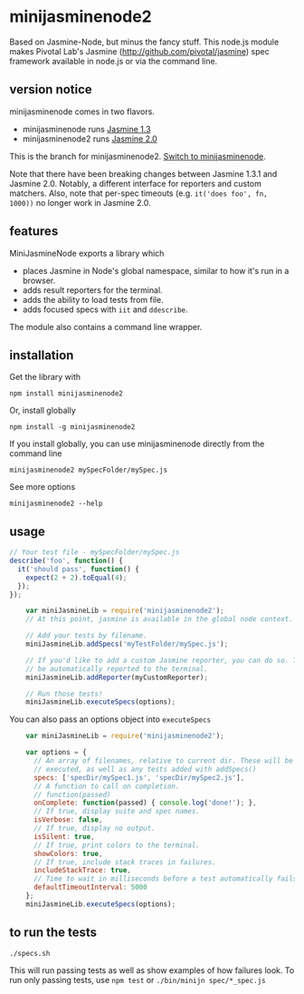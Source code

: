 minijasminenode2
======

Based on Jasmine-Node, but minus the fancy stuff.
This node.js module makes Pivotal Lab's Jasmine
(http://github.com/pivotal/jasmine) spec framework available in
node.js or via the command line.

version notice
--------------

minijasminenode comes in two flavors.

 - minijasminenode runs [Jasmine 1.3](http://jasmine.github.io/1.3/introduction.html)
 - minijasminenode2 runs [Jasmine 2.0](http://jasmine.github.io/2.0/introduction.html)

This is the branch for minijasminenode2. [Switch to minijasminenode](https://github.com/juliemr/minijasminenode/tree/jasmine1).

Note that there have been breaking changes between Jasmine 1.3.1 and Jasmine 2.0.
Notably, a different interface for reporters and custom matchers. Also, note that
per-spec timeouts (e.g. `it('does foo', fn, 1000))` no longer work in Jasmine 2.0.

features
--------

MiniJasmineNode exports a library which
- places Jasmine in Node's global namespace, similar to how it's run in a browser.
- adds result reporters for the terminal.
- adds the ability to load tests from file.
- adds focused specs with `iit` and `ddescribe`.

The module also contains a command line wrapper.

installation
------------

Get the library with

    npm install minijasminenode2

Or, install globally

    npm install -g minijasminenode2

If you install globally, you can use minijasminenode directly from the command line

    minijasminenode2 mySpecFolder/mySpec.js

See more options

    minijasminenode2 --help

usage
-----
```javascript
// Your test file - mySpecFolder/mySpec.js
describe('foo', function() {
  it('should pass', function() {
    expect(2 + 2).toEqual(4);
  });
});
```


```javascript
    var miniJasmineLib = require('minijasminenode2');
    // At this point, jasmine is available in the global node context.

    // Add your tests by filename.
    miniJasmineLib.addSpecs('myTestFolder/mySpec.js');

    // If you'd like to add a custom Jasmine reporter, you can do so. Tests will
    // be automatically reported to the terminal.
    miniJasmineLib.addReporter(myCustomReporter);

    // Run those tests!
    miniJasmineLib.executeSpecs(options);
```

You can also pass an options object into `executeSpecs`

````javascript
    var miniJasmineLib = require('minijasminenode2');

    var options = {
      // An array of filenames, relative to current dir. These will be
      // executed, as well as any tests added with addSpecs()
      specs: ['specDir/mySpec1.js', 'specDir/mySpec2.js'],
      // A function to call on completion.
      // function(passed)
      onComplete: function(passed) { console.log('done!'); },
      // If true, display suite and spec names.
      isVerbose: false,
      // If true, display no output.
      isSilent: true,
      // If true, print colors to the terminal.
      showColors: true,
      // If true, include stack traces in failures.
      includeStackTrace: true,
      // Time to wait in milliseconds before a test automatically fails
      defaultTimeoutInterval: 5000
    };
    miniJasmineLib.executeSpecs(options);
````


to run the tests
----------------
`./specs.sh`

This will run passing tests as well as show examples of how failures look. To run only passing tests, use `npm test` or `./bin/minijn spec/*_spec.js`
